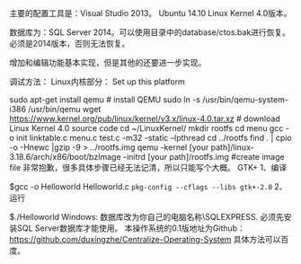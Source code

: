 主要的配置工具是：Visual Studio 2013。
Ubuntu 14.10 Linux Kernel 4.0版本。
 
数据库为：SQL Server 2014。可以使用目录中的database/ctos.bak进行恢复。必须是2014版本，否则无法恢复。

增加和编辑功能基本实现，但是其他的还要进一步实现。

调试方法：
Linux内核部分：
Set up this platform

sudo apt-get install qemu # install QEMU
sudo ln -s /usr/bin/qemu-system-i386 /usr/bin/qemu
wget https://www.kernel.org/pub/linux/kernel/v3.x/linux-4.0.tar.xz # download Linux Kernel 4.0 source code
cd ~/LinuxKernel/
mkdir rootfs
cd menu
gcc -o init linktable.c menu.c test.c -m32 -static –lpthread
cd ../rootfs
find . | cpio -o -Hnewc |gzip -9 > ../rootfs.img
qemu -kernel [your path]/linux-3.18.6/arch/x86/boot/bzImage -initrd [your path]/rootfs.img #create image file
非常抱歉，很多具体步骤已经无法记清，所以只能写个大概。
GTK+
1、编译

$gcc -o Helloworld Helloworld.c `pkg-config --cflags --libs gtk+-2.0`
2、运行

$./Helloworld
Windows:
数据库改为你自己的电脑名称\SQLEXPRESS.
必须先安装SQL Server数据库才能使用。
本操作系统的0.1版地址为Github：
https://github.com/duxingzhe/Centralize-Operating-System
具体方法可以百度。
